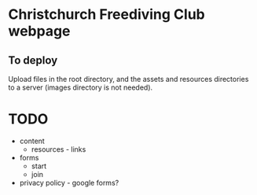 # Christchurch Freediving Club webpage

## To deploy

Upload files in the root directory, and the assets and resources directories to a server (images directory is not needed).

# TODO

* content
  - resources - links
* forms
  - start
  - join
* privacy policy - google forms?
